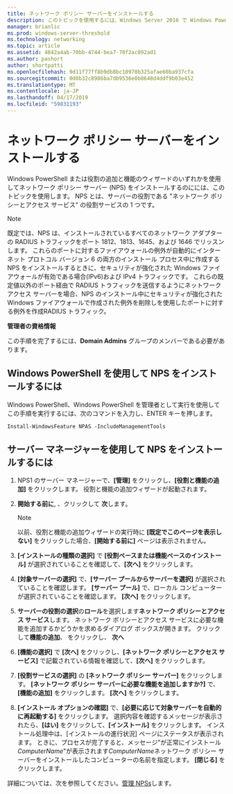 ```yaml
---
title: ネットワーク ポリシー サーバーをインストールする
description: このトピックを使用するには、Windows Server 2016 で Windows PowerShell または役割の追加と機能のウィザードのいずれかを使用してネットワーク ポリシー サーバー (NPS) をインストールするには
manager: brianlic
ms.prod: windows-server-threshold
ms.technology: networking
ms.topic: article
ms.assetid: 4842a4ab-70bb-4744-bea7-70f2ac892ad1
ms.author: pashort
author: shortpatti
ms.openlocfilehash: 9d11f77ff8b9db8bc10970b325afae60ba937cfa
ms.sourcegitcommit: 0d0b32c8986ba7db9536e0b8648d4ddf9b03e452
ms.translationtype: MT
ms.contentlocale: ja-JP
ms.lasthandoff: 04/17/2019
ms.locfileid: "59831193"
---
```

# <a name="install-network-policy-server"></a>ネットワーク ポリシー サーバーをインストールする

Windows PowerShell または役割の追加と機能のウィザードのいずれかを使用してネットワーク ポリシー サーバー (NPS) をインストールするのにには、このトピックを使用します。 NPS とは、サーバーの役割である "ネットワーク ポリシーとアクセス サービス" の役割サービスの 1 つです。

> [!NOTE]
> 既定では、NPS は、インストールされているすべてのネットワーク アダプターの RADIUS トラフィックをポート 1812、1813、1645、および 1646 でリッスンします。 これらのポートに対するファイアウォールの例外が自動的にインターネット プロトコル バージョン 6 の両方のインストール プロセス中に作成する NPS をインストールするときに、セキュリティが強化された Windows ファイアウォールが有効である場合\(IPv6\)および IPv4 トラフィックです。 これらの既定値以外のポート経由で RADIUS トラフィックを送信するようにネットワーク アクセス サーバーを場合、NPS のインストール中にセキュリティが強化された Windows ファイアウォールで作成された例外を削除しを使用したポートに対する例外を作成RADIUS トラフィック。

**管理者の資格情報**

この手順を完了するには、**Domain Admins** グループのメンバーである必要があります。

## <a name="to-install-nps-by-using-windows-powershell"></a>Windows PowerShell を使用して NPS をインストールするには

Windows PowerShell、Windows PowerShell を管理者として実行を使用してこの手順を実行するには、次のコマンドを入力し、ENTER キーを押します。

`Install-WindowsFeature NPAS -IncludeManagementTools`

## <a name="to-install-nps-by-using-server-manager"></a>サーバー マネージャーを使用して NPS をインストールするには

1.  NPS1 のサーバー マネージャーで、**[管理]** をクリックし、**[役割と機能の追加]** をクリックします。 役割と機能の追加ウィザードが起動されます。

2.  **開始する前に**, 、クリックして **次**します。

    > [!NOTE]
    > 以前、役割と機能の追加ウィザードの実行時に **[既定でこのページを表示しない]** をクリックした場合、**[開始する前に]** ページは表示されません。

3.  **[インストールの種類の選択]** で **[役割ベースまたは機能ベースのインストール]** が選択されていることを確認して、**[次へ]** をクリックします。

4.  **[対象サーバーの選択]** で、**[サーバー プールからサーバーを選択]** が選択されていることを確認します。 **[サーバー プール]** で、ローカル コンピューターが選択されていることを確認します。 **[次へ]** をクリックします。

5.  **サーバーの役割の選択**の**ロール**を選択します**ネットワーク ポリシーとアクセス サービス**します。 ネットワーク ポリシーとアクセス サービスに必要な機能を追加するかどうかを求めるダイアログ ボックスが開きます。 クリックして**機能の追加**、 をクリックし、 **次へ**

6.  **[機能の選択]** で **[次へ]** をクリックし、**[ネットワーク ポリシーとアクセス サービス]** で記載されている情報を確認して、**[次へ]** をクリックします。

7.  **[役割サービスの選択]** の **[ネットワーク ポリシー サーバー]** をクリックします。  **[ネットワーク ポリシー サーバーに必要な機能を追加しますか?]** で、**[機能の追加]** をクリックします。 **[次へ]** をクリックします。

8.  **[インストール オプションの確認]** で、**[必要に応じて対象サーバーを自動的に再起動する]** をクリックします。 選択内容を確認するメッセージが表示されたら、**[はい]** をクリックして、**[インストール]** をクリックします。 インストール処理中は、[インストールの進行状況] ページにステータスが表示されます。 ときに、プロセスが完了すると、メッセージ"が正常にインストール*ComputerName*"が表示されます*ComputerName*ネットワーク ポリシー サーバーをインストールしたコンピューターの名前を指定します。 **[閉じる]** をクリックします。

詳細については、次を参照してください。[管理 NPSs](nps-manage-servers.md)します。